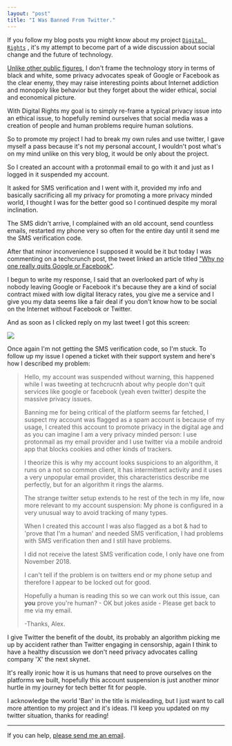 ```yaml
---
layout: "post"
title: "I Was Banned From Twitter."
---
```


If you follow my blog posts you might know about my project [`Digital Rights`][dr] , it's my attempt to become part of a wide discussion about social change and the future of technology.

[Unlike other public figures][at], I don't frame the technology story in terms of black and white, some privacy advocates speak of Google or Facebook as the clear enemy, they may raise interesting points about Internet addiction and monopoly like behavior but they forget about the wider ethical, social and economical picture.

With Digital Rights my goal is to simply re-frame a typical privacy issue into an ethical issue, to hopefully remind ourselves that social media was a creation of people and human problems require human solutions.

So to promote my project I had to break my own rules and use twitter, I gave myself a pass because it's not my personal account, I wouldn't post what's on my mind unlike on this very blog, it would be only about the project.

So I created an account with a protonmail email to go with it and just as I logged in it suspended my account.

It asked for SMS verification and I went with it, provided my info and basically sacrificing all my privacy for promoting a more privacy minded world, I thought I was for the better good so I continued despite my moral inclination.

The SMS didn't arrive, I complained with an old account, send countless emails, restarted my phone very so often for the entire day until it send me the SMS verification code.

After that minor inconvenience I supposed it would be it but today I was commenting on a techcrunch post, the tweet linked an article titled ["Why no one really quits Google or Facebook"][article].

I begun to write my response, I said that an overlooked part of why is nobody leaving Google or Facebook it's because they are a kind of social contract mixed with low digital literacy rates, you give me a service and I give you my data seems like a fair deal if you don't know how to be social on the Internet without Facebook or Twitter.

And as soon as I clicked reply on my last tweet I got this screen:

![](https://i.imgur.com/LvGTP4gl.png) 

[dr]: https://digital-rights.github.io/
[at]: https://alex-esc.github.io/posts/alt-tech.html
[article]: https://techcrunch.com/2019/02/04/why-no-one-really-quits-google-or-facebook/


Once again I'm not getting the SMS verification code, so I'm stuck. To follow up my issue I opened a ticket with their support system and here's how I described my problem:

> Hello, my account was suspended without warning, this happened while I was tweeting at techcrucnh about why people don't quit services like google or facebook (yeah even twitter) despite the massive privacy issues.
> 
> Banning me for being critical of the platform seems far fetched, I suspect my account was flagged as a spam account is because of my usage, I created this account to promote privacy in the digital age and as you can imagine I am a very privacy minded person: I use protonmail as my email provider and I use twitter via a mobile android app that blocks cookies and other kinds of trackers.
> 
> I theorize this is why my account looks suspicions to an algorithm, it runs on a not so common client, it has intermittent activity and it uses a very unpopular email provider, this characteristics describe me perfectly, but for an algorithm it rings the alarms.
> 
> The strange twitter setup extends to he rest of the tech in my life, now more relevant to my account suspension: My phone is configured in a very unusual way to avoid tracking of many types.
> 
> When I created this account I was also flagged as a bot & had to 'prove that I'm a human' and needed SMS verification, I had problems with SMS verification then and I still have problems.
> 
> I did not receive the latest SMS verification code, I only have one from November 2018.
> 
> I can't tell if the problem is on twitters end or my phone setup and therefore I appear to be locked out for good.
> 
> Hopefully a human is reading this so we can work out this issue, can **you** prove you're human? - OK but jokes aside - Please get back to me via my email.
> 
> -Thanks, Alex.

I give Twitter the benefit of the doubt, its probably an algorithm picking me up by accident rather than Twitter engaging in censorship, again I think to have a healthy discussion we don't need privacy advocates calling company 'X' the next skynet.

It's really ironic how it is us humans that need to prove ourselves on the platforms we built, hopefully this account suspension is just another minor hurtle in my journey for tech better fit for people.

I acknowledge the world 'Ban' in the title is misleading, but I just want to call more attention to my project and it's ideas. I'll keep you updated on my twitter situation, thanks for reading!

----

If you can help, [please send me an email][e].

[e]: https://alex-esc.github.io/en_us/contact
